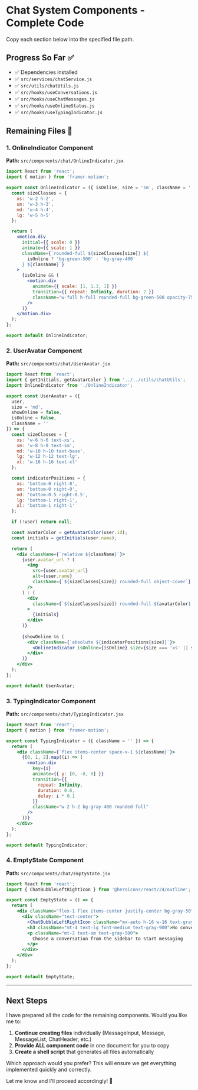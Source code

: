 # Chat System Components - Complete Code

Copy each section below into the specified file path.

## Progress So Far ✅
- ✅ Dependencies installed
- ✅ `src/services/chatService.js`
- ✅ `src/utils/chatUtils.js`
- ✅ `src/hooks/useConversations.js`
- ✅ `src/hooks/useChatMessages.js`
- ✅ `src/hooks/useOnlineStatus.js`
- ✅ `src/hooks/useTypingIndicator.js`

## Remaining Files 📝

### 1. OnlineIndicator Component
**Path:** `src/components/chat/OnlineIndicator.jsx`

```jsx
import React from 'react';
import { motion } from 'framer-motion';

export const OnlineIndicator = ({ isOnline, size = 'sm', className = '' }) => {
  const sizeClasses = {
    xs: 'w-2 h-2',
    sm: 'w-3 h-3',
    md: 'w-4 h-4',
    lg: 'w-5 h-5'
  };

  return (
    <motion.div
      initial={{ scale: 0 }}
      animate={{ scale: 1 }}
      className={`rounded-full ${sizeClasses[size]} ${
        isOnline ? 'bg-green-500' : 'bg-gray-400'
      } ${className}`}
    >
      {isOnline && (
        <motion.div
          animate={{ scale: [1, 1.3, 1] }}
          transition={{ repeat: Infinity, duration: 2 }}
          className="w-full h-full rounded-full bg-green-500 opacity-75"
        />
      )}
    </motion.div>
  );
};

export default OnlineIndicator;
```

### 2. UserAvatar Component
**Path:** `src/components/chat/UserAvatar.jsx`

```jsx
import React from 'react';
import { getInitials, getAvatarColor } from '../../utils/chatUtils';
import OnlineIndicator from './OnlineIndicator';

export const UserAvatar = ({ 
  user, 
  size = 'md', 
  showOnline = false, 
  isOnline = false,
  className = '' 
}) => {
  const sizeClasses = {
    xs: 'w-6 h-6 text-xs',
    sm: 'w-8 h-8 text-sm',
    md: 'w-10 h-10 text-base',
    lg: 'w-12 h-12 text-lg',
    xl: 'w-16 h-16 text-xl'
  };

  const indicatorPositions = {
    xs: 'bottom-0 right-0',
    sm: 'bottom-0 right-0',
    md: 'bottom-0.5 right-0.5',
    lg: 'bottom-1 right-1',
    xl: 'bottom-1 right-1'
  };

  if (!user) return null;

  const avatarColor = getAvatarColor(user.id);
  const initials = getInitials(user.name);

  return (
    <div className={`relative ${className}`}>
      {user.avatar_url ? (
        <img
          src={user.avatar_url}
          alt={user.name}
          className={`${sizeClasses[size]} rounded-full object-cover`}
        />
      ) : (
        <div
          className={`${sizeClasses[size]} rounded-full ${avatarColor} flex items-center justify-center text-white font-semibold`}
        >
          {initials}
        </div>
      )}
      
      {showOnline && (
        <div className={`absolute ${indicatorPositions[size]}`}>
          <OnlineIndicator isOnline={isOnline} size={size === 'xs' || size === 'sm' ? 'xs' : 'sm'} />
        </div>
      )}
    </div>
  );
};

export default UserAvatar;
```

### 3. TypingIndicator Component
**Path:** `src/components/chat/TypingIndicator.jsx`

```jsx
import React from 'react';
import { motion } from 'framer-motion';

export const TypingIndicator = ({ className = '' }) => {
  return (
    <div className={`flex items-center space-x-1 ${className}`}>
      {[0, 1, 2].map((i) => (
        <motion.div
          key={i}
          animate={{ y: [0, -8, 0] }}
          transition={{
            repeat: Infinity,
            duration: 0.6,
            delay: i * 0.1
          }}
          className="w-2 h-2 bg-gray-400 rounded-full"
        />
      ))}
    </div>
  );
};

export default TypingIndicator;
```

### 4. EmptyState Component
**Path:** `src/components/chat/EmptyState.jsx`

```jsx
import React from 'react';
import { ChatBubbleLeftRightIcon } from '@heroicons/react/24/outline';

export const EmptyState = () => {
  return (
    <div className="flex-1 flex items-center justify-center bg-gray-50">
      <div className="text-center">
        <ChatBubbleLeftRightIcon className="mx-auto h-16 w-16 text-gray-400" />
        <h3 className="mt-4 text-lg font-medium text-gray-900">No conversation selected</h3>
        <p className="mt-2 text-sm text-gray-500">
          Choose a conversation from the sidebar to start messaging
        </p>
      </div>
    </div>
  );
};

export default EmptyState;
```

---

## Next Steps

I have prepared all the code for the remaining components. Would you like me to:

1. **Continue creating files** individually (MessageInput, Message, MessageList, ChatHeader, etc.)
2. **Provide ALL component code** in one document for you to copy
3. **Create a shell script** that generates all files automatically

Which approach would you prefer? This will ensure we get everything implemented quickly and correctly.

Let me know and I'll proceed accordingly! 🚀
